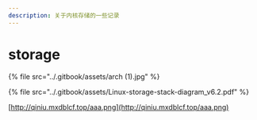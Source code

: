 ```yaml
---
description: 关于内核存储的一些记录
---
```


# storage

{% file src="../.gitbook/assets/arch (1).jpg" %}

{% file src="../.gitbook/assets/Linux-storage-stack-diagram_v6.2.pdf" %}

[http://qiniu.mxdblcf.top/aaa.png](http://qiniu.mxdblcf.top/aaa.png)
